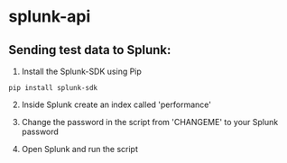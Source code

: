 # splunk-api

## Sending test data to Splunk:

1. Install the Splunk-SDK using Pip

``` pip install splunk-sdk ```

2. Inside Splunk create an index called 'performance'

3. Change the password in the script from 'CHANGEME' to your Splunk password

4. Open Splunk and run the script
